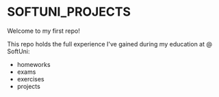 # SOFTUNI_PROJECTS

Welcome to my first repo! 

This repo holds the full experience I've gained during my education at @ SoftUni: 
- homeworks
- exams
- exercises
- projects 
